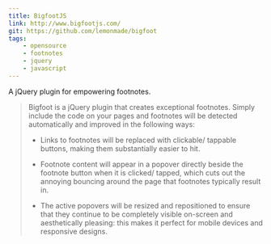 ```yaml
---
title: BigfootJS
link: http://www.bigfootjs.com/
git: https://github.com/lemonmade/bigfoot
tags:
    - opensource
    - footnotes
    - jquery
    - javascript
---
```

A jQuery plugin for empowering footnotes.

> Bigfoot is a jQuery plugin that creates exceptional footnotes. Simply include the code on your pages and footnotes will be detected automatically and improved in the following ways:
>
>* Links to footnotes will be replaced with clickable/ tappable buttons, making them substantially easier to hit.
>
>* Footnote content will appear in a popover directly beside the footnote button when it is clicked/ tapped, which cuts out the annoying bouncing around the page that footnotes typically result in.
>
>* The active popovers will be resized and repositioned to ensure that they continue to be completely visible on-screen and aesthetically pleasing: this makes it perfect for mobile devices and responsive designs.